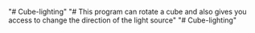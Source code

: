 "# Cube-lighting" 
"# This program can rotate a cube and also gives you access to change the direction of the light source"
"# Cube-lighting" 
